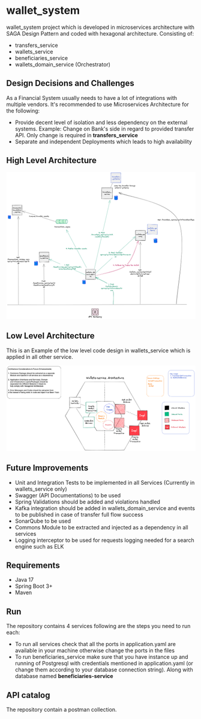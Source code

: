 # wallet_system

wallet_system project which is developed in microservices architecture with SAGA Design Pattern
and coded with hexagonal architecture. Consisting of: <br>
- transfers_service
- wallets_service
- beneficiaries_service
- wallets_domain_service (Orchestrator)

## Design Decisions and Challenges
As a Financial System usually needs to have a lot of integrations with multiple
vendors. It's recommended to use Microservices Architecture for the following: 

- Provide decent level
of isolation and less dependency on the external systems. Example: Change on Bank's side in regard to provided transfer API. Only change
is required in <b> transfers_service</b>
- Separate and independent Deployments which leads to high availability

## High Level Architecture
![img_1.png](img_1.png)

## Low Level Architecture
This is an Example of the low level code design in wallets_service which is applied in all other service.

![img_2.png](img_2.png)


## Future Improvements
- Unit and Integration Tests to be implemented in all Services (Currently in wallets_service only)
- Swagger (API Documentations) to be used
- Spring Validations should be added and violations handled
- Kafka integration should be added in wallets_domain_service and events to be published in case of transfer full flow success
- SonarQube to be used
- Commons Module to be extracted and injected as a dependency in all services
- Logging interceptor to be used for requests logging needed for a search engine such as ELK

## Requirements

- Java 17
- Spring Boot 3+
- Maven

## Run
The repository contains 4 services following are the steps you need to run each: <br>
- To run all services check that all the ports in application.yaml are available in your machine otherwise change the ports in the files
- To run beneficiaries_service make sure that you have instance up and running of Postgresql with credentials mentioned in application.yaml (or change them according to your database connection string). Along with database named <b>beneficiaries-service</b>

## API catalog
The repository contain a postman collection.
